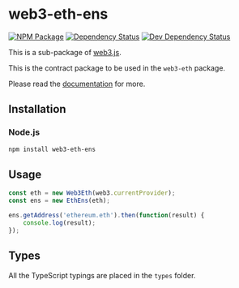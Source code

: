 # web3-eth-ens

[![NPM Package][npm-image]][npm-url] [![Dependency Status][deps-image]][deps-url] [![Dev Dependency Status][deps-dev-image]][deps-dev-url]

This is a sub-package of [web3.js][repo].

This is the contract package to be used in the `web3-eth` package.

Please read the [documentation][docs] for more.

## Installation

### Node.js

```bash
npm install web3-eth-ens
```

## Usage

```js
const eth = new Web3Eth(web3.currentProvider);
const ens = new EthEns(eth);

ens.getAddress('ethereum.eth').then(function(result) {
    console.log(result);
});
```

## Types

All the TypeScript typings are placed in the `types` folder.

[docs]: http://web3js.readthedocs.io/en/1.0/
[repo]: https://github.com/XinFinOrg/XDC3
[npm-image]: https://img.shields.io/npm/v/web3-eth-ens.svg
[npm-url]: https://npmjs.org/package/web3-eth-ens
[deps-image]: https://david-dm.org/XinFinOrg/XDC3/1.x/status.svg?path=packages/web3-eth-ens
[deps-url]: https://david-dm.org/XinFinOrg/XDC3/1.x?path=packages/web3-eth-ens
[deps-dev-image]: https://david-dm.org/XinFinOrg/XDC3/1.x/dev-status.svg?path=packages/web3-eth-ens
[deps-dev-url]: https://david-dm.org/XinFinOrg/XDC3/1.x?type=dev&path=packages/web3-eth-ens